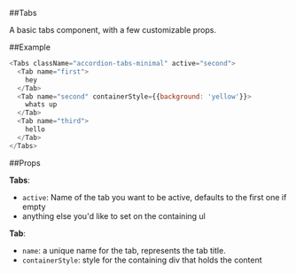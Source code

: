 ##Tabs

A basic tabs component, with a few customizable props.

##Example

~~~js
<Tabs className="accordion-tabs-minimal" active="second">
  <Tab name="first">
    hey
  </Tab>
  <Tab name="second" containerStyle={{background: 'yellow'}}>
    whats up
  </Tab>
  <Tab name="third">
    hello
  </Tab>
</Tabs>
~~~

##Props

**Tabs**:

- `active`: Name of the tab you want to be active, defaults to the first one if empty
- anything else you'd like to set on the containing ul

**Tab**:

- `name`: a unique name for the tab, represents the tab title.
- `containerStyle`: style for the containing div that holds the content
